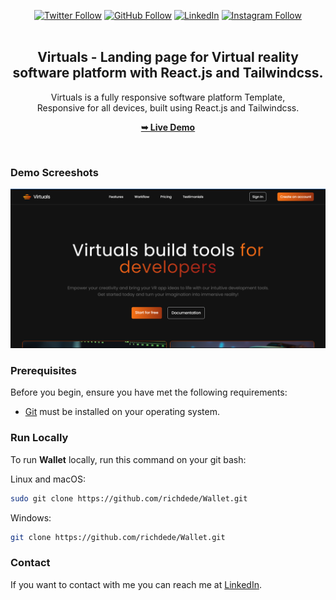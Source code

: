 <div align="center">
  
[![Twitter Follow](https://img.shields.io/twitter/follow/iamt_toby?style=social)](https://twitter.com/intent/follow?screen_name=iamt_toby)
[![GitHub Follow](https://img.shields.io/github/followers/richdede?label=Follow&style=social)](https://github.com/richdede)
[![LinkedIn](https://img.shields.io/badge/LinkedIn-Connect-blue?style=flat-square&logo=linkedin)](https://www.linkedin.com/in/dee-prince-dede-970913217/)
[![Instagram Follow](https://img.shields.io/badge/Instagram-Follow-ff69b4?style=social&logo=instagram)](https://www.instagram.com/iamt_toby/)
  <br />
  <br />

  <h2 align="center">Virtuals - Landing page for Virtual reality software platform with React.js and Tailwindcss.</h2>

Virtuals is a fully responsive software platform Template, <br />Responsive for all devices, built using React.js and Tailwindcss.

<a href="https://virtuals-six.vercel.app/"><strong>➥ Live Demo</strong></a>

</div>

<br />

### Demo Screeshots

![Virtuals Desktop Demo](./thumbnail.png "Desktop Demo")

### Prerequisites

Before you begin, ensure you have met the following requirements:

- [Git](https://git-scm.com/downloads "Download Git") must be installed on your operating system.

### Run Locally

To run **Wallet** locally, run this command on your git bash:

Linux and macOS:

```bash
sudo git clone https://github.com/richdede/Wallet.git
```

Windows:

```bash
git clone https://github.com/richdede/Wallet.git
```

### Contact

If you want to contact with me you can reach me at [LinkedIn](https://www.linkedin.com/in/dee-prince-dede-970913217/).